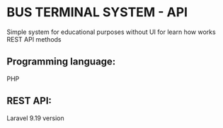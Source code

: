 # BUS TERMINAL SYSTEM - API
Simple system for educational purposes without UI for learn how works REST API methods
## Programming language: 
PHP
## REST API: 
Laravel 9.19 version
